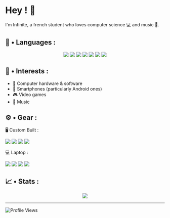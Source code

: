 # Hey ! 👋
I'm Infinite, a french student who loves computer science 💻 and music 🎹.

## 🔧 • Languages :
<p align="center">
  <img src="https://img.shields.io/badge/Java-ED8B00?style=for-the-badge&logo=openjdk&logoColor=white"/>
  <img src="https://img.shields.io/badge/HTML5-E34F26?style=for-the-badge&logo=html5&logoColor=white"/>
  <img src="https://img.shields.io/badge/CSS3-1572B6?style=for-the-badge&logo=css3&logoColor=white"/>
  <img src="https://img.shields.io/badge/Python-FFD43B?style=for-the-badge&logo=python&logoColor=blue"/>
  <img src="https://img.shields.io/badge/LaTeX-47A141?style=for-the-badge&logo=LaTeX&logoColor=white"/>
  <img src="https://img.shields.io/badge/C-00599C?style=for-the-badge&logo=c&logoColor=white"/>
  <img src="https://img.shields.io/static/v1?style=for-the-badge&message=OCaml&color=EC6813&logo=OCaml&logoColor=FFFFFF&label="/>
</p>

## 🎨 • Interests :
- 💾 Computer hardware & software 
- 📱 Smartphones (particularly Android ones) 
- 🎮 Video games
- 🎼 Music

## ⚙️ • Gear :
🖥️ Custom Built :
<p>
  <img src="https://img.shields.io/badge/AMD%20Ryzen_7_2700X-E4700D?style=for-the-badge&logo=amd&logoColor=white"/>
  <img src="https://img.shields.io/badge/NVIDIA-RTX2060-76B900?style=for-the-badge&logo=nvidia&logoColor=white"/>
  <img src="https://img.shields.io/badge/Arch_Linux-1793D1?style=for-the-badge&logo=arch-linux&logoColor=white"/>
  <img src="https://img.shields.io/badge/Floorp-8763D7?style=for-the-badge&logo=Firefox-Browser&logoColor=white"/>
</p>

💻 Laptop :
<p>
  <img src="https://img.shields.io/badge/Thinkpad%20P14s%20G2-E2231A?style=for-the-badge&logo=thinkpad&logoColor=white"/>
  <img src="https://img.shields.io/badge/AMD%20Ryzen_7_5850U-E4700D?style=for-the-badge&logo=amd&logoColor=white"/>
  <img src="https://img.shields.io/badge/Arch_Linux-1793D1?style=for-the-badge&logo=arch-linux&logoColor=white"/>
  <img src="https://img.shields.io/badge/Floorp-8763D7?style=for-the-badge&logo=Firefox-Browser&logoColor=white"/>
</p>

## 📈 • Stats :
<p align="center">
  <img src="https://github-readme-stats.vercel.app/api?username=InfiniteX95&show_icons=true&theme=github_dark"/>
</p>

---
![Profile Views](https://komarev.com/ghpvc/?username=InfiniteX95&style=for-the-badge)
